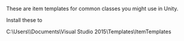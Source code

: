 These are item templates for common classes you might use in Unity.

Install these to 

C:\Users\\<UserName>\Documents\Visual Studio 2015\Templates\ItemTemplates
